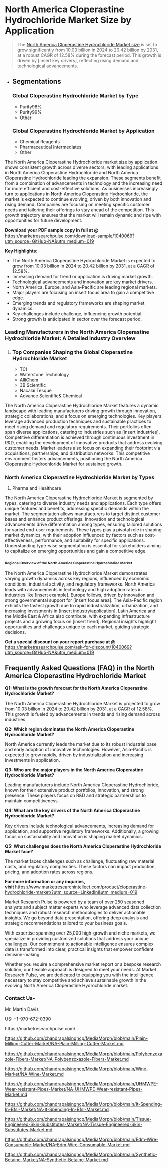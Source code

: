 
<h1>North America Cloperastine Hydrochloride Market&nbsp;Size by Application</h1><blockquote><p>The <a href="https://marketresearchpulse.com/download-sample/1040069?utm_source=GitHub-NA&amp;utm_medium=019">North America Cloperastine Hydrochloride Market size</a> is set to grow significantly from 10.03 billion in 2024 to 20.42 billion by 2031, at a robust CAGR of 12.58% during the forecast period. This growth is driven by [insert key drivers], reflecting rising demand and technological advancements.</p></blockquote><ul><li><h2>Segmentations</h2><h3>Global Cloperastine Hydrochloride Market by Type</h3><ul><li>Purity98%</li><li>Purity99%</li><li>Other</li></ul><h3>Global Cloperastine Hydrochloride Market by Application</h3><ul><li>Chemical Reagents</li><li>Pharmaceutical Intermediates</li><li>Other</li></ul></li></ul><p>The North America Cloperastine Hydrochloride market size by application shows consistent growth across diverse sectors, with leading applications in North America Cloperastine Hydrochloride and North America Cloperastine Hydrochloride leading the expansion. These segments benefit from a combination of advancements in technology and the increasing need for more efficient and cost-effective solutions. As businesses increasingly turn to applications in North America Cloperastine Hydrochloride, the market is expected to continue evolving, driven by both innovation and rising demand. Companies are focusing on meeting specific customer needs and tailoring their offerings to stay ahead of the competition. This growth trajectory ensures that the market will remain dynamic and ripe with opportunities for future development.</p><p><strong>Download your PDF sample copy in full at @ </strong><a href="https://marketresearchpulse.com/download-sample/1040069?utm_source=GitHub-NA&amp;utm_medium=019">https://marketresearchpulse.com/download-sample/1040069?utm_source=GitHub-NA&amp;utm_medium=019</a></p><p><strong>Key Highlights: </strong></p><ul><li>The North America Cloperastine Hydrochloride Market is expected to grow from 10.03 billion in 2024 to 20.42 billion by 2031, at a CAGR of 12.58%.</li><li>Increasing demand for trend or application is driving market growth.</li><li>Technological advancements and innovation are key market drivers.</li><li>North America, Europe, and Asia-Pacific are leading regional markets.</li><li>Major players are focusing on insert focus area to gain a competitive edge.</li><li>Emerging trends and regulatory frameworks are shaping market dynamics.</li><li>Key challenges include challenge, influencing growth potential.</li><li>Strong growth is anticipated in sector over the forecast period.</li></ul><h3>Leading Manufacturers in the North America Cloperastine Hydrochloride Market: A Detailed Industry Overview</h3><ol><li><h3>Top Companies Shaping the Global Cloperastine Hydrochloride Market </h3><ul><li>TCI</li><li>Waterstone Technology</li><li>AlliChem</li><li>3B Scientific</li><li>Nacalai Tesque</li><li>Advance Scientific& Chemical</li></ul></li></ol><div class="flex max-w-full flex-col flex-grow"><div class="min-h-8 text-message flex w-full flex-col items-end gap-2 whitespace-normal break-words [.text-message+&amp;]:mt-5" dir="auto" data-message-author-role="assistant" data-message-id="fd8432e4-4910-450d-b182-61b7bfb0a01f" data-message-model-slug="gpt-4o"><div class="flex w-full flex-col gap-1 empty:hidden first:pt-[3px]"><div class="markdown prose w-full break-words dark:prose-invert light"><p>The North America Cloperastine Hydrochloride Market features a dynamic landscape with leading manufacturers driving growth through innovation, strategic collaborations, and a focus on emerging technologies. Key players leverage advanced production techniques and sustainable practices to meet rising demand and regulatory requirements. Their portfolios often span diverse applications, catering to industries such as [insert industries]. Competitive differentiation is achieved through continuous investment in R&amp;D, enabling the development of innovative products that address evolving customer needs. Market leaders also focus on expanding their footprint via acquisitions, partnerships, and distribution networks. This competitive environment fosters advancements, positioning the North America Cloperastine Hydrochloride Market for sustained growth.</p></div></div></div></div><h3>North America Cloperastine Hydrochloride Market by Types</h3><ol><li>Pharma and Healthcare</li></ol><div class="flex max-w-full flex-col flex-grow"><div class="min-h-8 text-message flex w-full flex-col items-end gap-2 whitespace-normal break-words [.text-message+&amp;]:mt-5" dir="auto" data-message-author-role="assistant" data-message-id="084470be-0bb7-4664-bddf-5156b4f41249" data-message-model-slug="gpt-4o-mini"><div class="flex w-full flex-col gap-1 empty:hidden first:pt-[3px]"><div class="markdown prose w-full break-words dark:prose-invert light"><p>The North America Cloperastine Hydrochloride Market is segmented by types, catering to diverse industry needs and applications. Each type offers unique features and benefits, addressing specific demands within the market. The segmentation allows manufacturers to target distinct customer bases and enhance product offerings. Innovation and technological advancements drive differentiation among types, ensuring tailored solutions for varied end-user requirements. These types play a pivotal role in shaping market dynamics, with their adoption influenced by factors such as cost-effectiveness, performance, and suitability for specific applications. Understanding type-wise segmentation is essential for stakeholders aiming to capitalize on emerging opportunities and gain a competitive edge.</p></div></div></div></div><h3><span style="font-size: 11px;">Regional Overview of the North America Cloperastine Hydrochloride Market</span></h3><div class="flex max-w-full flex-col flex-grow"><div class="min-h-8 text-message flex w-full flex-col items-end gap-2 whitespace-normal break-words [.text-message+&amp;]:mt-5" dir="auto" data-message-author-role="assistant" data-message-id="e9038762-ce64-4e30-91c9-9bd413514231" data-message-model-slug="gpt-4o-mini"><div class="flex w-full flex-col gap-1 empty:hidden first:pt-[3px]"><div class="markdown prose w-full break-words dark:prose-invert light"><p>The North America Cloperastine Hydrochloride Market demonstrates varying growth dynamics across key regions, influenced by economic conditions, industrial activity, and regulatory frameworks. North America leads with advancements in technology and high adoption rates in industries like [insert example]. Europe follows, driven by innovation and strong governmental support for [insert focus area]. The Asia-Pacific region exhibits the fastest growth due to rapid industrialization, urbanization, and increasing investments in [insert industry/application]. Latin America and the Middle East &amp; Africa also contribute, with expanding infrastructure projects and a growing focus on [insert trend]. Regional insights highlight opportunities and challenges unique to each market, guiding strategic decisions.</p></div></div></div></div><p><strong>Get a special discount on your report purchase at @ </strong><a href="https://marketresearchpulse.com/ask-for-discount/1040069?utm_source=GitHub-NA&amp;utm_medium=019">https://marketresearchpulse.com/ask-for-discount/1040069?utm_source=GitHub-NA&amp;utm_medium=019</a></p><h2>Frequently Asked Questions (FAQ) in the North America Cloperastine Hydrochloride Market</h2><p><strong>Q1: What is the growth forecast for the North America Cloperastine Hydrochloride Market?</strong></p><p>The North America Cloperastine Hydrochloride Market is projected to grow from 10.03 billion in 2024 to 20.42 billion by 2031, at a CAGR of 12.58%. This growth is fueled by advancements in trends and rising demand across industries.</p><p><strong>Q2: Which region dominates the North America Cloperastine Hydrochloride Market?</strong></p><p>North America currently leads the market due to its robust industrial base and early adoption of innovative technologies. However, Asia-Pacific is expected to grow rapidly, driven by industrialization and increasing investments in application.</p><p><strong>Q3: Who are the major players in the North America Cloperastine Hydrochloride Market?</strong></p><p>Leading manufacturers include North America Cloperastine Hydrochloride, known for their extensive product portfolios, innovation, and strong presence. These players focus on R&amp;D and strategic partnerships to maintain competitiveness.</p><p><strong>Q4: What are the key drivers of the North America Cloperastine Hydrochloride Market?</strong></p><p>Key drivers include technological advancements, increasing demand for application, and supportive regulatory frameworks. Additionally, a growing focus on sustainability and innovation is shaping market dynamics.</p><p><strong>Q5: What challenges does the North America Cloperastine Hydrochloride Market face?</strong></p><p>The market faces challenges such as challenge, fluctuating raw material costs, and regulatory complexities. These factors can impact production, pricing, and adoption rates across regions.</p><p><strong>For more information or any inquiries, visit&nbsp;</strong><a href="https://www.marketresearchintellect.com/product/cloperastine-hydrochloride-market/?utm_source=Linkedin&utm_medium=019">https://www.marketresearchintellect.com/product/cloperastine-hydrochloride-market/?utm_source=Linkedin&utm_medium=019</a></p><p>Market Research Pulse is powered by a team of over 250 seasoned analysts and subject matter experts who leverage advanced data collection techniques and robust research methodologies to deliver actionable insights. We go beyond data presentation, offering deep analysis and strategic recommendations tailored to your business goals.</p><p>With expertise spanning over 25,000 high-growth and niche markets, we specialize in providing customized solutions that address your unique challenges. Our commitment to actionable intelligence ensures complex data is transformed into clear, practical insights that empower confident decision-making.</p><p>Whether you require a comprehensive market report or a bespoke research solution, our flexible approach is designed to meet your needs. At Market Research Pulse, we are dedicated to equipping you with the intelligence necessary to stay competitive and achieve sustainable growth in the evolving North America Cloperastine Hydrochloride market.</p><h3><strong>Contact Us-</strong></h3><p>Mr. Martin Davis</p><p>US: +1-970-672-0390</p><p>https://marketresearchpulse.com/</p><p><a href="https://github.com/chandrapalsinghcp/MediaMorph/blob/main/Plain-Milling-Cutter-Market/NA-Plain-Milling-Cutter-Market.md">https://github.com/chandrapalsinghcp/MediaMorph/blob/main/Plain-Milling-Cutter-Market/NA-Plain-Milling-Cutter-Market.md</a></p><p><a href="https://github.com/chandrapalsinghcp/MediaMorph/blob/main/Polybenzoxazole-Fibers-Market/NA-Polybenzoxazole-Fibers-Market.md">https://github.com/chandrapalsinghcp/MediaMorph/blob/main/Polybenzoxazole-Fibers-Market/NA-Polybenzoxazole-Fibers-Market.md</a></p><p><a href="https://github.com/chandrapalsinghcp/MediaMorph/blob/main/Wine-Market/NA-Wine-Market.md">https://github.com/chandrapalsinghcp/MediaMorph/blob/main/Wine-Market/NA-Wine-Market.md</a></p><p><a href="https://github.com/chandrapalsinghcp/MediaMorph/blob/main/UHMWPE-Wear-resistant-Pipes-Market/NA-UHMWPE-Wear-resistant-Pipes-Market.md">https://github.com/chandrapalsinghcp/MediaMorph/blob/main/UHMWPE-Wear-resistant-Pipes-Market/NA-UHMWPE-Wear-resistant-Pipes-Market.md</a></p><p><a href="https://github.com/chandrapalsinghcp/MediaMorph/blob/main/It-Spending-In-Bfsi-Market/NA-It-Spending-In-Bfsi-Market.md">https://github.com/chandrapalsinghcp/MediaMorph/blob/main/It-Spending-In-Bfsi-Market/NA-It-Spending-In-Bfsi-Market.md</a></p><p><a href="https://github.com/chandrapalsinghcp/MediaMorph/blob/main/Tissue-Engineered-Skin-Substitutes-Market/NA-Tissue-Engineered-Skin-Substitutes-Market.md">https://github.com/chandrapalsinghcp/MediaMorph/blob/main/Tissue-Engineered-Skin-Substitutes-Market/NA-Tissue-Engineered-Skin-Substitutes-Market.md</a></p><p><a href="https://github.com/chandrapalsinghcp/MediaMorph/blob/main/Edm-Wire-Consumable-Market/NA-Edm-Wire-Consumable-Market.md">https://github.com/chandrapalsinghcp/MediaMorph/blob/main/Edm-Wire-Consumable-Market/NA-Edm-Wire-Consumable-Market.md</a></p><p><a href="https://github.com/chandrapalsinghcp/MediaMorph/blob/main/Synthetic-Betaine-Market/NA-Synthetic-Betaine-Market.md">https://github.com/chandrapalsinghcp/MediaMorph/blob/main/Synthetic-Betaine-Market/NA-Synthetic-Betaine-Market.md</a></p>
